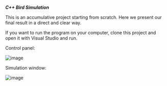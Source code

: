 _**C++ Bird Simulation**_

This is an accumulative project starting from scratch. Here we present our final result in a direct and clear way.

If you want to run the program on your computer, clone this project and open it with Visual Studio and run.

Control panel:

![image](https://user-images.githubusercontent.com/61577667/131854580-0cc20c71-f58e-4ea1-964f-22a720488d15.png)

Simulation window:

![image](https://user-images.githubusercontent.com/61577667/131855985-c2828d37-5a3b-4aa1-82f0-0d7a3d530b4a.png)


